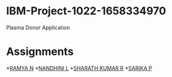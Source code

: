 # IBM-Project-1022-1658334970
Plasma Donor Application

# Assignments
*[RAMYA N](https://github.com/IBM-EPBL/IBM-Project-1022-1658334970/tree/main/Assignments/Ramya%20N)
*[NANDHINI L](https://github.com/IBM-EPBL/IBM-Project-1022-1658334970/tree/main/Assignments/Nandhini%20L)
*[SHARATH KUMAR R](https://github.com/IBM-EPBL/IBM-Project-1022-1658334970/tree/main/Assignments/Sharath%20kumar%20R)
*[SARIKA P](https://github.com/IBM-EPBL/IBM-Project-1022-1658334970/tree/main/Assignments/Sarika%20P)
